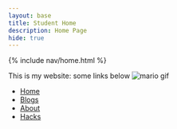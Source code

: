 ```yaml
---
layout: base
title: Student Home 
description: Home Page
hide: true
---
```

{% include nav/home.html %}

This is my website: some links below
<img src="https://media.tenor.com/xKJ0blGgIlQAAAAM/dance-happy.gif" alt="mario gif">

<ul>
  <li><a href="https://zachpeltz.github.io/zach_2025/">Home</a></li>
  <li><a href="https://zachpeltz.github.io/zach_2025/blogs/">Blogs</a></li>
  <li><a href="https://zachpeltz.github.io/zach_2025/about/">About</a></li>
  <li><a href="https://zachpeltz.github.io/zach_2025/devops/hacks">Hacks</a></li>
</ul>

